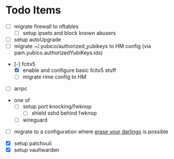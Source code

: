 # Todo Items
- [ ] migrate firewall to nftables
  - [ ] setup ipsets and block known abusers
- [ ] setup autoUpgrade
- [ ] migrate ~/.yubico/authorized_yubikeys to HM config (via pam.yubico.authorizedYubiKeys.ids)

- [-] fcitx5
	- [x] enable and configure basic fcitx5 stuff
	- [ ] migrate rime config to HM
- [ ] arrpc

- one of
	- [ ] setup port knocking/fwknop
		- [ ] shield sshd behind fwknop
	- [ ] wireguard

<!-- very future tasks -->
- [ ] migrate to a configuration where [erase your darlings](https://grahamc.com/blog/erase-your-darlings/) is possible

<!-- ## Completed Tasks -->
- [x] setup patchouli
- [x] setup vaultwarden
